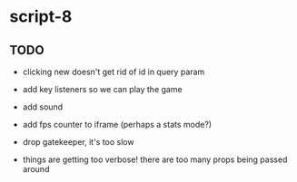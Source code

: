 # script-8

## TODO
- clicking new doesn't get rid of id in query param

- add key listeners so we can play the game

- add sound

- add fps counter to iframe (perhaps a stats mode?)
- drop gatekeeper, it's too slow
- things are getting too verbose! there are too many props being passed around
